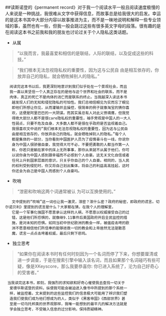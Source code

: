 
##读斯诺登的《permanent record》对于我一个阅读水平一般且阅读速度极慢的人来说是一种挑战，我很难从文字中获得信息，而故事总是给我很大的启发。幸运的是这本书其中大部分内容以故事推进为主，而不是一昧地说明和解释一些专业领域的事，虽然也有一些，但我一般会跳过这些有很多英文字母的段落。很有趣的是在阅读这本书之前我和我的朋友也讨论过关于个人隐私这类话题。


* 从属

>”以我而言，我最喜爱和相信的是联结，人际的联结，以及促成这些的科技。”

>“我们根本无法忽视隐私权的重要性，因为这与公民自
   由是相互依存的，你放弃自己的隐私，就会牺牲掉别人的隐私。”
```
  阅读完这本书以后，我更深刻地意识到我们似乎处在一个景观社会，而且  
  我一直以来坚信一个人真正存在的是他与这个世界和社会的联系，而不是  
  肉体，真正的死亡不是肉体的消亡而是联系的终止。当我越深入读这本书
   越发现人们的无知和侵犯隐私的可怕性。我们总相信眼见为实而忘了眼见
   即他们所想让你见，从而灌输并且操控，很简单的例子就像淘宝的猜你喜
   欢，这便是阿里巴巴的一大阴谋。而其实虽总有人对此义愤填膺，但我觉
   得绝大部分人都不是很care隐私权的重要性，袖手旁观是中国人的一大人
   性弱点，只要不危及自身，大多数人都不是很在乎政府是否监视着自己。
   我很喜欢文中说的“我们根本无法忽视隐私权的重要性，因为这与公民自
   由是相互依存的，你放弃自己的隐私，就会牺牲掉别人的隐私。”每个人
   都是集体的一部分，当你看到中国医护人员为了疫情奋斗在一线，你说你
   身为中国人很骄傲自豪，我觉得大可不必，不要把勇敢的人都当作第一人
   称，你若只是躺在家中的床上无所事事，那你从来就不从属于他们，你可
   以说你身为中国人感到跟幸福而不必感到个人自豪。这无关文化自信或者
   任何上升到国家层面的意识，只关乎你自己的个人自豪。相同的，当人民
   的权利受到侵犯时，你又将自己划出集体，将自己的利益高高挂起，这时
   你还会为自己是中国人而感到个人自豪吗。
   ```
   
*    吹哨
> “泄密和吹哨这两个词通常被认   为可以互换使用的。”
```
   文中提到的“吹哨”这一词也让我一激灵，泄密？泄什么密？政府的秘密，即政府的谎言。切尔诺贝利》里提到的谎言是什么？大家都在猜，在我个人的理解里，
   它是一个军事化强国不愿意承认这样的人祸，不愿意以权威接受自己的过
   错，这是他们所恐惧的，就像继9.11事件后美国政府开启全民监控的措
   施，是对未知的恐惧。如同当初中世纪欧洲的教会一样，被瘟疫击垮的欧
   洲不愿意相信他们所信奉的能够拯救一切的教会和上帝居然无法驱散恶
   魔，谎言一点点击垮着权威，最后只剩下悲鸣。
   ```
   
*    独立思考
> “如果你在阅读本书时有任何时刻因为一个名词而停了下来，你想要厘清或进一步调查，于是在搜索引擎中输入该名词，而且如果那个名词碰巧有些可疑，像是XKeyscore，那么我要恭喜你: 你已进入系统了，沦为自己好奇心的受害者。”
 ```
  当我读完这本书，即刻，我强烈的求知欲和好奇心催使我去查找一切关于
   爱德华斯诺登的资料，纵使我可能会被迫进入像书中所提到的那个系统一
   样，被监控着。文末提到的这些监控我们的信息极大可能用了辨识我们塑
   造我们使我们成为他们想成为的人，类似于《黑客帝国》《西部世界》甚
   至是一切乌托邦类的世界观那样，我唯一能想到的最平凡的解决方法就是
   学会独立思考，不受输入信息的过分影响，保持质疑精神。
 ```